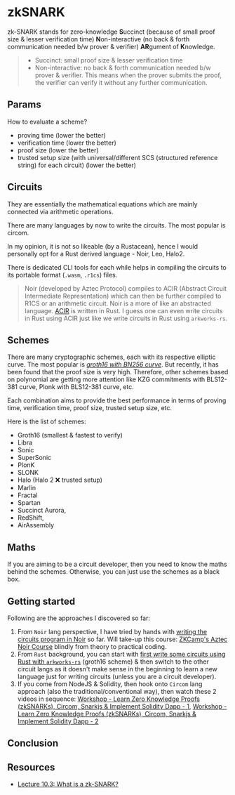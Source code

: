 # zkSNARK

zk-SNARK stands for zero-knowledge **S**uccinct (because of small proof size & lesser verification time) **N**on-interactive (no back & forth communication needed b/w prover & verifier) **AR**gument of **K**nowledge.

> - Succinct: small proof size & lesser verification time
> - Non-interactive: no back & forth communication needed b/w prover & verifier. This means when the prover submits the proof, the verifier can verify it without any further communication.

## Params

How to evaluate a scheme?

- proving time (lower the better)
- verification time (lower the better)
- proof size (lower the better)
- trusted setup size (with universal/different SCS (structured reference string) for each circuit) (lower the better)

## Circuits

They are essentially the mathematical equations which are mainly connected via arithmetic operations.

There are many languages by now to write the circuits. The most popular is circom.

In my opinion, it is not so likeable (by a Rustacean), hence I would personally opt for a Rust derived language - Noir, Leo, Halo2.

There is dedicated CLI tools for each while helps in compiling the circuits to its portable format (`.wasm`, `.r1cs`) files.

> Noir (developed by Aztec Protocol) compiles to ACIR (Abstract Circuit Intermediate Representation) which can then be further compiled to R1CS or an arithmetic circuit.
> Noir is a more of like an abstracted language. [ACIR](https://github.com/noir-lang/acvm/tree/master/acir) is written in Rust. I guess one can even write circuits in Rust using ACIR just like we write circuits in Rust using `arkworks-rs`.

## Schemes

There are many cryptographic schemes, each with its respective elliptic curve. The most popular is <u>_groth16 with BN256 curve_</u>. But recently, it has been found that the proof size is very high. Therefore, other schemes based on polynomial are getting more attention like KZG commitments with BLS12-381 curve, Plonk with BLS12-381 curve, etc.

Each combination aims to provide the best performance in terms of proving time, verification time, proof size, trusted setup size, etc.

Here is the list of schemes:

- Groth16 (smallest & fastest to verify)
- Libra
- Sonic
- SuperSonic
- PlonK
- SLONK
- Halo (Halo 2 ❌ trusted setup)
- Marlin
- Fractal
- Spartan
- Succinct Aurora,
- RedShift,
- AirAssembly

## Maths

If you are aiming to be a circuit developer, then you need to know the maths behind the schemes. Otherwise, you can just use the schemes as a black box.

<!-- TODO: Add more notes here -->

## Getting started

Following are the approaches I discovered so far:

1. From `Noir` lang perspective, I have tried by hands with [writing the circuits program in Noir](https://github.com/abhi3700/My_Learning_Cryptography/blob/main/proj/zkp/langs/noir) so far. Will take-up this course: [ZKCamp's Aztec Noir Course](https://github.com/ZKCamp/aztec-noir-course) blindly from theory to practical coding.
2. From `Rust` background, you can start with [first write some circuits using Rust with `arkworks-rs`](https://github.com/abhi3700/My_Learning_Cryptography/blob/main/proj/zkp/langs/arkworks/README.md) (groth16 scheme) & then switch to the other circuit langs as it doesn't make sense in the beginning to learn a new language just for writing circuits (unless you are a circuit developer).
3. If you come from NodeJS & Solidity, then hook onto `Circom` lang approach (also the traditional/conventional way), then watch these 2 videos in sequence: [Workshop - Learn Zero Knowledge Proofs (zkSNARKs), Circom, Snarkjs & Implement Solidity Dapp - 1](https://www.youtube.com/watch?v=1tw2wB5i9z8), [Workshop - Learn Zero Knowledge Proofs (zkSNARKs), Circom, Snarkjs & Implement Solidity Dapp - 2](https://www.youtube.com/watch?v=wYdzIwqZBQ0)

## Conclusion

## Resources

- [Lecture 10.3: What is a zk-SNARK?](https://www.youtube.com/watch?v=gcKCW7CNu_M)
